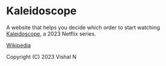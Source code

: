 # Kaleidoscope

A website that helps you decide which order to start watching [Kaleidoscope](https://www.netflix.com/title/80992058), a 2023 Netflix series.

[Wikipedia](https://en.wikipedia.org/wiki/Kaleidoscope_(American_TV_series))

Copyright (C) 2023 Vishal N